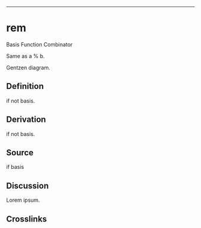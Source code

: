 ------------------------------------------------------------------------

# rem

Basis Function Combinator

Same as a % b.

Gentzen diagram.

## Definition

if not basis.

## Derivation

if not basis.

## Source

if basis

## Discussion

Lorem ipsum.

## Crosslinks
